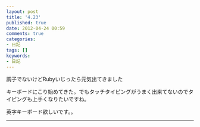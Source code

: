 ```yaml
---
layout: post
title: '4.23'
published: true
date: 2012-04-24 00:59
comments: true
categories:
- 日記
tags: []
keywords:
- 日記
---
```

調子でないけどRubyいじったら元気出てきました

キーボードにこり始めてきた。でもタッチタイピングがうまく出来てないのでタイピングも上手くなりたいですね。

英字キーボード欲しいです。。

---

